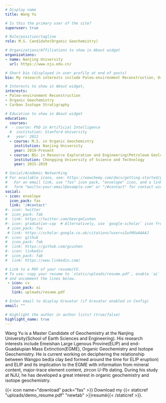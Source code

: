 ```yaml
---
# Display name
title: Wang Yu

# Is this the primary user of the site?
superuser: true

# Role/position/tagline
role: M.S. Candidate(Organic Geochemistry)

# Organizations/Affiliations to show in About widget
organizations:
- name: Nanjing University
  url: https://www.nju.edu.cn/

# Short bio (displayed in user profile at end of posts)
bio: My research interests include Paleo-environment Reconstruction, Organic Geochemistry, Carbon Isotope Stratigraphy

# Interests to show in About widget,
interests:
- Paleo-environment Reconstruction
- Organic Geochemistry
- Carbon Isotope Stratigraphy

# Education to show in About widget
education:
  courses:
#  - course: PhD in Artificial Intelligence
  #  institution: Stanford University
 #   year: 2012
  - course: M.S. in Organic Geochemistry
    institution: Nanjing University
    year: 2019-Present
  - course: BSc in Resource Exploration and Engineering(Petroleum Geology)
    institution: Chongqing University of Science and Technology
    year: 2015-2019

# Social/Academic Networking
# For available icons, see: https://wowchemy.com/docs/getting-started/page-builder/#icons
#   For an email link, use "fas" icon pack, "envelope" icon, and a link in the
#   form "mailto:your-email@example.com" or "/#contact" for contact widget.
social:
- icon: envelope
  icon_pack: fas
  link: '/#contact'
#- icon: twitter
#  icon_pack: fab
#  link: https://twitter.com/GeorgeCushen
#- icon: graduation-cap  # Alternatively, use `google-scholar` icon from `ai` icon pack
 # icon_pack: fas
 # link: https://scholar.google.co.uk/citations?user=sIwtMXoAAAAJ
#- icon: github
#  icon_pack: fab
#  link: https://github.com/gcushen
#- icon: linkedin
#  icon_pack: fab
#  link: https://www.linkedin.com/

# Link to a PDF of your resume/CV.
# To use: copy your resume to `static/uploads/resume.pdf`, enable `ai` icons in `params.toml`, 
# and uncomment the lines below.
 - icon: cv
   icon_pack: ai
   link: uploads/resume.pdf

# Enter email to display Gravatar (if Gravatar enabled in Config)
email: ""

# Highlight the author in author lists? (true/false)
highlight_name: true
---
```


Wang Yu is a Master Candidate of Geochemistry at the Nanjing University(School of Earth Sciences and Engineering). His research interests include Emeishan Large Lgenous Provine(ELIP) and end-Guadalupian Mass Extinction(EGME), Organic Geochemistry and Isotope Geochemistry. He is current working on deciphering the relationship between Wangpo bed(a clay bed formed around the time for ELIP eruption) and ELIP and its implication to the EGME with information from mineral content, major-trace element content, zircon U-Pb dating. During his study at NJU, he has developed a great interest in organic geochemistry and isotope geochemistry.

{{< icon name="download" pack="fas" >}} Download my {{< staticref "uploads/demo_resume.pdf" "newtab" >}}resumé{{< /staticref >}}.
